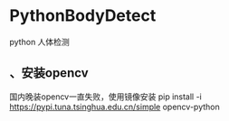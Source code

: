 # PythonBodyDetect
python 人体检测

## 、安装opencv
国内晚装opencv一直失败，使用镜像安装
 pip install -i https://pypi.tuna.tsinghua.edu.cn/simple opencv-python
 
